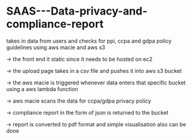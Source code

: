 # SAAS---Data-privacy-and-compliance-report
takes in data from users and checks for ppi, ccpa and gdpa policy guidelines using aws macie and aws s3


-> the front end it static since it needs to be hosted on ec2

-> the upload page takes in a csv file and pushes it into aws s3 bucket

-> the aws macie is triggered whenever data enters that specific bucket using a aws lambda function

-> aws macie scans the data for ccpa/gdpa privacy policy

-> compliance report in the form of json is returned to the bucket

-> report is converted to pdf format and simple visualisation also can be done
